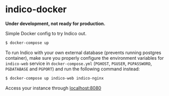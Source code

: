 # indico-docker

**Under development, not ready for production.**

Simple Docker config to try Indico out.

```sh
$ docker-compose up
```

To run Indico with your own external database (prevents running postgres container), make sure you properly configure
the environment variables for `indico-web` service in `docker-compose.yml` (`PGHOST`, `PGUSER`, `PGPASSWORD`,
`PGDATABASE` and `PGPORT`) and run the following command instead:

```sh
$ docker-compose up indico-web indico-nginx
```

Access your instance through [localhost:8080](http://localhost:8080)
